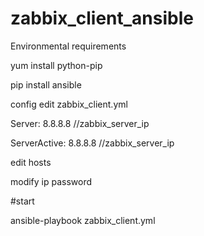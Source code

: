 # zabbix_client_ansible
Environmental requirements

yum install  python-pip

pip  install  ansible


config
edit zabbix_client.yml

Server: 8.8.8.8             //zabbix_server_ip

ServerActive: 8.8.8.8       //zabbix_server_ip 

edit  hosts

modify  ip  password


 #start
 
ansible-playbook zabbix_client.yml   
